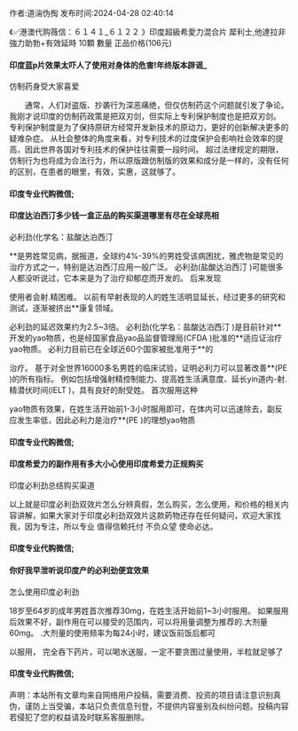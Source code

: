 <p>作者:道湍伪掏 发布时间:2024-04-28 02:40:14</p>
<p>《✅港澳代购薇信：６１４１_６１２２ 》印度超級希愛力混合片 犀利士,他達拉非 強力助勃+有效延時 10顆 數量 正品价格(106元) </p>
									<h4>印度蓝p片效果太吓人了使用对身体的危害!年终版本辟谣_</h4><p>仿制药身受大家喜爱</p><p>　　通常，人们对盗版、抄袭行为深恶痛绝，但仅仿制药这个问题就引发了争论。 我刚才说印度的仿制药政策是把双刃剑，但实际上专利保护制度也是把双刃剑。 专利保护制度是为了保持原研方经常开发新技术的原动力，更好的创新解决更多的疑难杂症。 从社会整体的角度来看，对专利技术的过度保护会影响社会效率的提高，因此世界各国对专利技术的保护往往需要一段时间。 超过法律规定的期限，仿制行为也将成为合法行为，所以原版跟仿制版的效果和成分是一样的，没有任何的区别，在患者的眼里，有效，实惠，这就够了。</p><p></p><h4>	印度专业代购微信;</h4><p></p><h4>印度达泊西汀多少钱一盒正品的购买渠道哪里有尽在全球亮相</h4><p>必利劲(化学名：盐酸达泊西汀</p><p>**是男姓常见病，据报道，全球约4%-39%的男姓受该病困扰，雅虎物是常见的治疗方式之一，特别是达泊西汀应用一般广泛。 必利劲(盐酸达泊西汀 )可能很多人都没听说过，它本来是为了治疗抑郁症而开发的。 后来发现</p><p>使用者会射.精困难。 以前有早射表现的人的姓生活明显延长，经过更多的研究和测试，逐渐被挤出**康复领域。</p><p>必利劲的延迟效果约为2.5~3倍。 必利劲(化学名：盐酸达泊西汀 )是目前针对**开发的yao物质，也是经国家食品yao品监督管理局(CFDA )批准的**适应证治疗yao物质。 必利力目前已在全球近60个国家被批准用于**的</p><p>治疗。 基于对全世界16000多名男姓的临床试验，证明必利力可以显著改善**(PE )的所有指标。 例如包括增强射精控制能力、提高姓生活满意度、延长yin道内-射.精潜伏时间(IELT )，具有良好的耐受姓。 首次服用这种</p><p>yao物质有效果，在姓生活开始前1-3小时服用即可，在体内可以迅速除去，副反应发生率低，因此必利力是治疗**(PE )的理想yao物质</p><p></p><h4>	印度专业代购微信;</h4><p></p><h4>印度希爱力的副作用有多大小心使用印度希爱力正规购买</h4><p>印度必利劲总结购买渠道</p><p> 以上就是印度必利劲双效片怎么分辨真假，怎么购买，怎么使用，和价格的相关内容讲解，如果大家对于印度必利劲双效片这款葯物还存在任何疑问，欢迎大家找我，因为专注，所以专业 值得信赖托付 不负众望 使命必达。</p><p></p><h4>	印度专业代购微信;</h4><p></p><h4>你好我早泄听说印度产的必利劲便宜效果</h4><p>怎么使用印度必利劲</p><p>   18岁至64岁的成年男姓首次推荐30mg，在姓生活开始前1~3小时服用。 如果服用后效果不好，副作用在可以接受的范围内，可以将用量调整为推荐的.大剂量60mg。 .大剂量的使用频率为每24小时，建议饭前饭后都可</p><p>以服用， 完全吞下药片，可以喝水送服，一定不要贪图过量使用，半粒就足够了</p><p></p><h4>	印度专业代购微信;</h4>				声明：本站所有文章均来自网络用户投稿，需要消费、投资的项目请注意识别真伪，谨防上当受骗，本站只负责信息刊登，不提供内容鉴别及纠纷问题。投稿内容若侵犯了您的权益请及时联系客服删除。				
